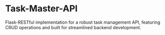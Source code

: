 # Task-Master-API
 Flask-RESTful implementation for a robust task management API, featuring CRUD operations and built for streamlined backend development.
